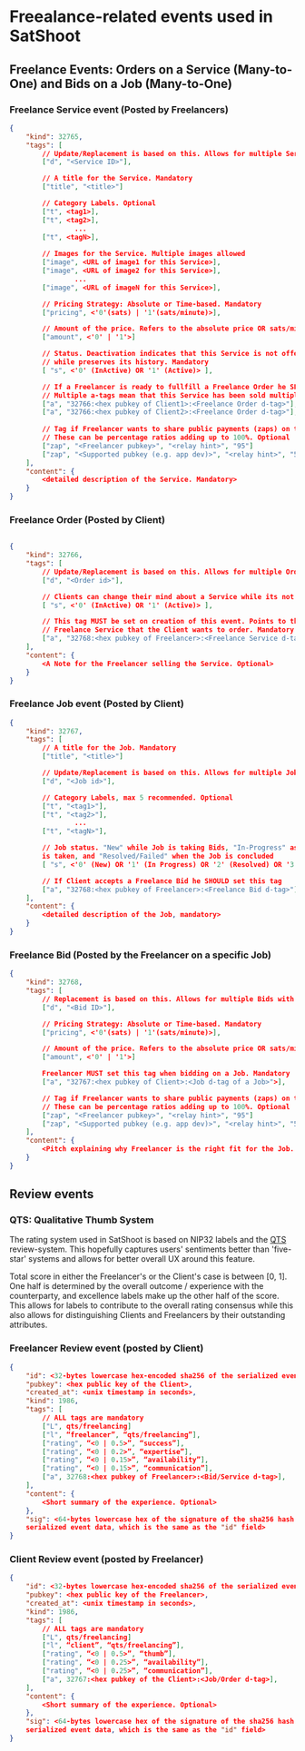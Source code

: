 # Freealance-related events used in SatShoot
## Freelance Events: Orders on a Service (Many-to-One) and Bids on a Job (Many-to-One)
### Freelance Service event (Posted by Freelancers)
```json
{
    "kind": 32765,
    "tags": [
        // Update/Replacement is based on this. Allows for multiple Services with simple edits. Mandatory
        ["d", "<Service ID>"],

        // A title for the Service. Mandatory
        ["title", "<title>"]

        // Category Labels. Optional
        ["t", <tag1>],
        ["t", <tag2>],
                ...
        ["t", <tagN>],
        
        // Images for the Service. Multiple images allowed
        ["image", <URL of image1 for this Service>],
        ["image", <URL of image2 for this Service>],
                ...
        ["image", <URL of imageN for this Service>],

        // Pricing Strategy: Absolute or Time-based. Mandatory
        ["pricing", <'0'(sats) | '1'(sats/minute)>],

        // Amount of the price. Refers to the absolute price OR sats/minute. Mandatory
        ["amount", <'0' | '1'>]

        // Status. Deactivation indicates that this Service is not offered anymore
        // while preserves its history. Mandatory
        [ "s", <'0' (InActive) OR '1' (Active)> ],

        // If a Freelancer is ready to fullfill a Freelance Order he SHOULD set this.
        // Multiple a-tags mean that this Service has been sold multiple times
        ["a", "32766:<hex pubkey of Client1>:<Freelance Order d-tag>"],
        ["a", "32766:<hex pubkey of Client2>:<Freelance Order d-tag>"],
        
        // Tag if Freelancer wants to share public payments (zaps) on this Service
        // These can be percentage ratios adding up to 100%. Optional
        ["zap", "<Freelancer pubkey>", "<relay hint>", "95"]
        ["zap", "<Supported pubkey (e.g. app dev)>", "<relay hint>", "5"]
    ],
    "content": {
        <detailed description of the Service. Mandatory>
    }
}
```

### Freelance Order (Posted by Client)
```json

{
    "kind": 32766,
    "tags": [
        // Update/Replacement is based on this. Allows for multiple Orders with simple edits. Mandatory
        ["d", "<Order id>"],

        // Clients can change their mind about a Service while its not being fulfilled. Mandatory
        [ "s", <'0' (InActive) OR '1' (Active)> ],

        // This tag MUST be set on creation of this event. Points to the 
        // Freelance Service that the Client wants to order. Mandatory
        ["a", "32768:<hex pubkey of Freelancer>:<Freelance Service d-tag>"],
    ],
    "content": {
        <A Note for the Freelancer selling the Service. Optional>
    }
}

```

### Freelance Job event (Posted by Client)
```json
{
    "kind": 32767,
    "tags": [
        // A title for the Job. Mandatory
        ["title", "<title>"]

        // Update/Replacement is based on this. Allows for multiple Jobs with simple edits. Mandatory
        ["d", "<Job id>"],

        // Category Labels, max 5 recommended. Optional
        ["t", "<tag1>"],
        ["t", "<tag2>"],
                ...
        ["t", "<tagN>"],

        // Job status. "New" while Job is taking Bids, "In-Progress" as soon as a Bid
        is taken, and "Resolved/Failed" when the Job is concluded
        [ "s", <'0' (New) OR '1' (In Progress) OR '2' (Resolved) OR '3' (Failed)> ],

        // If Client accepts a Freelance Bid he SHOULD set this tag
        ["a", "32768:<hex pubkey of Freelancer>:<Freelance Bid d-tag>"],
    ],
    "content": {
        <detailed description of the Job, mandatory>
    }
}
```

### Freelance Bid (Posted by the Freelancer on a specific Job)
```json
{
    "kind": 32768,
    "tags": [
        // Replacement is based on this. Allows for multiple Bids with simple edits. Mandatory
        ["d", "<Bid ID>"],

        // Pricing Strategy: Absolute or Time-based. Mandatory
        ["pricing", <'0'(sats) | '1'(sats/minute)>],

        // Amount of the price. Refers to the absolute price OR sats/minute. Mandatory
        ["amount", <'0' | '1'>]

        Freelancer MUST set this tag when bidding on a Job. Mandatory
        ["a", "32767:<hex pubkey of Client>:<Job d-tag of a Job>">],

        // Tag if Freelancer wants to share public payments (zaps) on this Service
        // These can be percentage ratios adding up to 100%. Optional
        ["zap", "<Freelancer pubkey>", "<relay hint>", "95"]
        ["zap", "<Supported pubkey (e.g. app dev)>", "<relay hint>", "5"]
    ],
    "content": {
        <Pitch explaining why Freelancer is the right fit for the Job. Optional>, 
    }
}
```

## Review events
### QTS: Qualitative Thumb System
The rating system used in SatShoot is based on NIP32 labels and the [QTS](https://habla.news/u/arkinox@arkinox.tech/DLAfzJJpQDS4vj3wSleum) review-system.
This hopefully captures users' sentiments better than 'five-star' systems and 
allows for better overall UX around this feature.

Total score in either the Freelancer's or the Client's case is between [0, 1].
One half is determined by the overall outcome / experience with the counterparty,
and excellence labels make up the other half of the score. This allows for labels
to contribute to the overall rating consensus while this also allows for distinguishing 
Clients and Freelancers by their outstanding attributes.

### Freelancer Review event (posted by Client)
```json
{
    "id": <32-bytes lowercase hex-encoded sha256 of the serialized event data>,
    "pubkey": <hex public key of the Client>,
    "created_at": <unix timestamp in seconds>,
    "kind": 1986,
    "tags": [
        // ALL tags are mandatory
        ["L", qts/freelancing]
        ["l", “freelancer”, “qts/freelancing”],
        ["rating", “<0 | 0.5>”, “success”], 
        ["rating", “<0 | 0.2>”, “expertise”], 
        ["rating", “<0 | 0.15>”, “availability”], 
        ["rating", “<0 | 0.15>”, “communication”], 
        ["a", 32768:<hex pubkey of Freelancer>:<Bid/Service d-tag>],
    ],
    "content": {
        <Short summary of the experience. Optional>
    },
    "sig": <64-bytes lowercase hex of the signature of the sha256 hash of the
    serialized event data, which is the same as the "id" field>
}
```

### Client Review event (posted by Freelancer)
```json
{
    "id": <32-bytes lowercase hex-encoded sha256 of the serialized event data>,
    "pubkey": <hex public key of the Freelancer>,
    "created_at": <unix timestamp in seconds>,
    "kind": 1986,
    "tags": [
        // ALL tags are mandatory
        ["L", qts/freelancing]
        ["l", “client”, “qts/freelancing”],
        ["rating", “<0 | 0.5>”, “thumb”], 
        ["rating", “<0 | 0.25>”, “availability”], 
        ["rating", “<0 | 0.25>”, “communication”], 
        ["a", 32767:<hex pubkey of the Client>:<Job/Order d-tag>],
    ],
    "content": {
        <Short summary of the experience. Optional>
    },
    "sig": <64-bytes lowercase hex of the signature of the sha256 hash of the
    serialized event data, which is the same as the "id" field>
}
```
